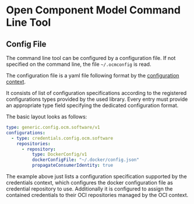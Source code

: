 # Open Component Model Command Line Tool

## Config File

The command line tool can be configured by a configuration file. If not
specified on the command line, the file `~/.ocmconfig` is read.

The configuration file is a yaml file following format by the
[configuration context](../../../api/config/README.md).

It consists of list of configuration specifications according to
the registered configurations types provided by the used library.
Every entry must provide an appropriate type field specifying
the dedicated configuration format.

The basic layout looks as follows:

```yaml
type: generic.config.ocm.software/v1
configurations:
  - type: credentials.config.ocm.software
    repositories:
      - repository:
          type: DockerConfig/v1
          dockerConfigFile: "~/.docker/config.json"
          propagateConsumerIdentity: true
```

The example above just lists a configuration specification
supported by the credentials context, which configures
the docker configuration file as credential repository to use.
Additionally it is configured to assign the contained credentials
to their OCI repositories managed by the OCI context.